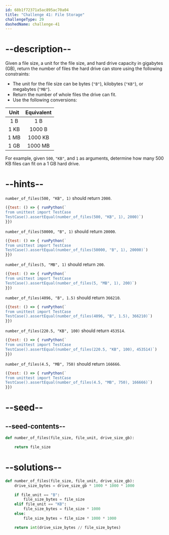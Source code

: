```yaml
---
id: 68b1f72371a5ac895ac70a04
title: "Challenge 41: File Storage"
challengeType: 29
dashedName: challenge-41
---
```


# --description--

Given a file size, a unit for the file size, and hard drive capacity in gigabytes (GB), return the number of files the hard drive can store using the following constraints:

- The unit for the file size can be bytes (`"B"`), kilobytes (`"KB"`), or megabytes (`"MB"`).
- Return the number of whole files the drive can fit.
- Use the following conversions:

| Unit | Equivalent |
|:----:|:----------:|
| 1 B  |    1 B     |
| 1 KB |   1000 B   |
| 1 MB |  1000 KB   |
| 1 GB |  1000 MB   |

For example, given `500`, `"KB"`, and `1` as arguments, determine how many 500 KB files can fit on a 1 GB hard drive.

# --hints--

`number_of_files(500, "KB", 1)` should return `2000`.

```js
({test: () => { runPython(`
from unittest import TestCase
TestCase().assertEqual(number_of_files(500, "KB", 1), 2000)`)
}})
```

`number_of_files(50000, "B", 1)` should return `20000`.

```js
({test: () => { runPython(`
from unittest import TestCase
TestCase().assertEqual(number_of_files(50000, "B", 1), 20000)`)
}})
```

`number_of_files(5, "MB", 1)` should return `200`.

```js
({test: () => { runPython(`
from unittest import TestCase
TestCase().assertEqual(number_of_files(5, "MB", 1), 200)`)
}})
```

`number_of_files(4096, "B", 1.5)` should return `366210`.

```js
({test: () => { runPython(`
from unittest import TestCase
TestCase().assertEqual(number_of_files(4096, "B", 1.5), 366210)`)
}})
```

`number_of_files(220.5, "KB", 100)` should return `453514`.

```js
({test: () => { runPython(`
from unittest import TestCase
TestCase().assertEqual(number_of_files(220.5, "KB", 100), 453514)`)
}})
```

`number_of_files(4.5, "MB", 750)` should return `166666`.

```js
({test: () => { runPython(`
from unittest import TestCase
TestCase().assertEqual(number_of_files(4.5, "MB", 750), 166666)`)
}})
```

# --seed--

## --seed-contents--

```py
def number_of_files(file_size, file_unit, drive_size_gb):

    return file_size
```

# --solutions--

```py
def number_of_files(file_size, file_unit, drive_size_gb):
    drive_size_bytes = drive_size_gb * 1000 * 1000 * 1000

    if file_unit == "B":
        file_size_bytes = file_size
    elif file_unit == "KB":
        file_size_bytes = file_size * 1000
    else:
        file_size_bytes = file_size * 1000 * 1000

    return int(drive_size_bytes // file_size_bytes)
```
